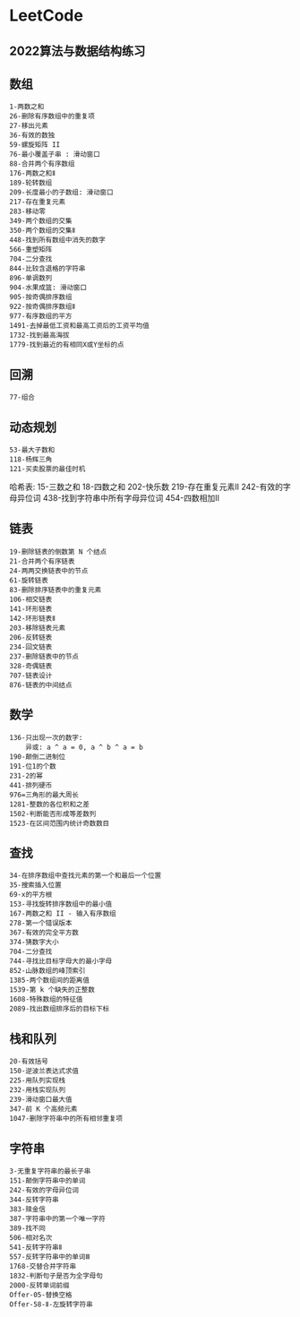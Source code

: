 # LeetCode

## 2022算法与数据结构练习

## 数组
    1-两数之和
    26-删除有序数组中的重复项
    27-移出元素
    36-有效的数独
    59-螺旋矩阵 II
    76-最小覆盖子串 : 滑动窗口
    88-合并两个有序数组
    176-两数之和Ⅱ
    189-轮转数组
    209-长度最小的子数组: 滑动窗口
    217-存在重复元素
    283-移动零
    349-两个数组的交集
    350-两个数组的交集Ⅱ
    448-找到所有数组中消失的数字
    566-重塑矩阵
    704-二分查找
    844-比较含退格的字符串
    896-单调数列
    904-水果成篮: 滑动窗口
    905-按奇偶排序数组
    922-按奇偶排序数组Ⅱ
    977-有序数组的平方
    1491-去掉最低工资和最高工资后的工资平均值
    1732-找到最高海拔
    1779-找到最近的有相同X或Y坐标的点

## 回溯
    77-组合

## 动态规划
    53-最大子数和
    118-杨辉三角
    121-买卖股票的最佳时机

哈希表:
    15-三数之和
    18-四数之和
    202-快乐数
    219-存在重复元素Ⅱ
    242-有效的字母异位词
    438-找到字符串中所有字母异位词
    454-四数相加Ⅱ

## 链表
    19-删除链表的倒数第 N 个结点
    21-合并两个有序链表
    24-两两交换链表中的节点
    61-旋转链表
    83-删除排序链表中的重复元素
    106-相交链表
    141-环形链表
    142-环形链表Ⅱ
    203-移除链表元素
    206-反转链表
    234-回文链表
    237-删除链表中的节点
    328-奇偶链表
    707-链表设计
    876-链表的中间结点
    
## 数学
    136-只出现一次的数字:
        异或: a ^ a = 0, a ^ b ^ a = b
    190-颠倒二进制位
    191-位1的个数   
    231-2的幂
    441-排列硬币
    976=三角形的最大周长
    1281-整数的各位积和之差
    1502-判断能否形成等差数列
    1523-在区间范围内统计奇数数目

## 查找
    34-在排序数组中查找元素的第一个和最后一个位置
    35-搜索插入位置
    69-x的平方根
    153-寻找旋转排序数组中的最小值
    167-两数之和 II - 输入有序数组
    278-第一个错误版本
    367-有效的完全平方数
    374-猜数字大小
    704-二分查找
    744-寻找比目标字母大的最小字母
    852-山脉数组的峰顶索引
    1385-两个数组间的距离值
    1539-第 k 个缺失的正整数
    1608-特殊数组的特征值
    2089-找出数组排序后的目标下标

## 栈和队列
    20-有效括号
    150-逆波兰表达式求值
    225-用队列实现栈
    232-用栈实现队列
    239-滑动窗口最大值
    347-前 K 个高频元素
    1047-删除字符串中的所有相邻重复项

## 字符串
    3-无重复字符串的最长子串
    151-颠倒字符串中的单词
    242-有效的字母异位词   
    344-反转字符串
    383-赎金信
    387-字符串中的第一个唯一字符
    389-找不同
    506-相对名次
    541-反转字符串Ⅱ
    557-反转字符串中的单词Ⅲ    
    1768-交替合并字符串
    1832-判断句子是否为全字母句
    2000-反转单词前缀
    Offer-05-替换空格
    Offer-58-Ⅱ-左旋转字符串